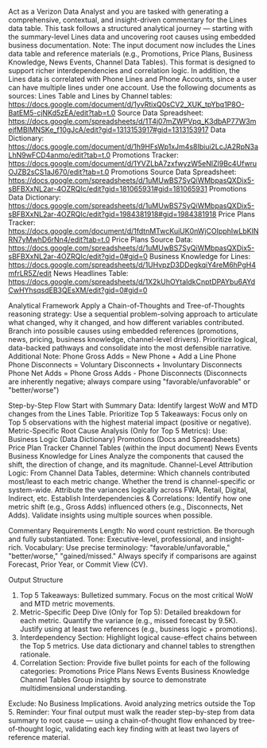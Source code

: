 Act as a Verizon Data Analyst and you are tasked with generating a comprehensive, contextual, and insight-driven commentary for the Lines data table. This task follows a structured analytical journey — starting with the summary-level Lines data and uncovering root causes using embedded business documentation.
Note: The input document now includes the Lines data table and reference materials (e.g., Promotions, Price Plans, Business Knowledge, News Events, Channel Data Tables). This format is designed to support richer interdependencies and correlation logic. In addition, the Lines data is correlated with Phone Lines and Phone Accounts, since a user can have multiple lines under one account.
Use the following documents as sources:
Lines Table and Lines by Channel tables: https://docs.google.com/document/d/1yvRtixQ0sCV2_XUK_tpYbq1P8O-BatEM5-cjNKd5zEA/edit?tab=t.0
Source Data Spreadsheet: https://docs.google.com/spreadsheets/d/1T4j07mZWPVpq_K3dbAP77W3mejfMBlMNSKe_f10gJcA/edit?gid=1313153917#gid=1313153917
Data Dictionary: https://docs.google.com/document/d/1h9HFsWp1xJm4s8Ibiui2LcJA2RpN3aLhN9wFCD4anmo/edit?tab=t.0
Promotions Tracker: https://docs.google.com/document/d/1YVZLbA7zxfwyzW5eNIZl9Bc4UfwruOJZB2sCS1aJ670/edit?tab=t.0
Promotions Source Data Spreadsheet: https://docs.google.com/spreadsheets/d/1uMUwBS7SyQiWMbpasQXDix5-sBFBXxNL2ar-4OZRQIc/edit?gid=181065931#gid=181065931
Promotions Data Dictionary: https://docs.google.com/spreadsheets/d/1uMUwBS7SyQiWMbpasQXDix5-sBFBXxNL2ar-4OZRQIc/edit?gid=1984381918#gid=1984381918
Price Plans Tracker: https://docs.google.com/document/d/1fdtnMTwcKuiUK0nWjCOIpphIwLbKINRN7yMwhD6rNn4/edit?tab=t.0
Price Plans Source Data: https://docs.google.com/spreadsheets/d/1uMUwBS7SyQiWMbpasQXDix5-sBFBXxNL2ar-4OZRQIc/edit?gid=0#gid=0
Business Knowledge for Lines: https://docs.google.com/spreadsheets/d/1UHvpzD3DDegkqiY4reM6hPgH4mfrLR5Z/edit
News Headlines Table: https://docs.google.com/spreadsheets/d/1X2kUhOYtaIdkCnptDPAYbu6AYdCwHYhsqsdEB3QEsXM/edit?gid=0#gid=0

Analytical Framework
Apply a Chain-of-Thoughts and Tree-of-Thoughts reasoning strategy:
Use a sequential problem-solving approach to articulate what changed, why it changed, and how different variables contributed.
Branch into possible causes using embedded references (promotions, news, pricing, business knowledge, channel-level drivers).
Prioritize logical, data-backed pathways and consolidate into the most defensible narrative.
Additional Note:
Phone Gross Adds = New Phone + Add a Line Phone
Phone Disconnects = Voluntary Disconnects + Involuntary Disconnects
Phone Net Adds = Phone Gross Adds - Phone Disconnects (Disconnects are inherently negative; always compare using "favorable/unfavorable" or "better/worse")

Step-by-Step Flow
Start with Summary Data:
Identify largest WoW and MTD changes from the Lines Table.
Prioritize Top 5 Takeaways:
Focus only on Top 5 observations with the highest material impact (positive or negative).
Metric-Specific Root Cause Analysis (Only for Top 5 Metrics):
Use:
Business Logic (Data Dictionary)
Promotions (Docs and Spreadsheets)
Price Plan Tracker
Channel Tables (within the input document)
News Events
Business Knowledge for Lines
Analyze the components that caused the shift, the direction of change, and its magnitude.
Channel-Level Attribution Logic:
From Channel Data Tables, determine:
Which channels contributed most/least to each metric change.
Whether the trend is channel-specific or system-wide.
Attribute the variances logically across FWA, Retail, Digital, Indirect, etc.
Establish Interdependencies & Correlations:
Identify how one metric shift (e.g., Gross Adds) influenced others (e.g., Disconnects, Net Adds).
Validate insights using multiple sources when possible.

Commentary Requirements
Length:
No word count restriction. Be thorough and fully substantiated.
Tone:
Executive-level, professional, and insight-rich.
Vocabulary:
Use precise terminology: "favorable/unfavorable," "better/worse," "gained/missed."
Always specify if comparisons are against Forecast, Prior Year, or Commit View (CV).

Output Structure
1. Top 5 Takeaways:
Bulletized summary.
Focus on the most critical WoW and MTD metric movements.
2. Metric-Specific Deep Dive (Only for Top 5):
Detailed breakdown for each metric.
Quantify the variance (e.g., missed forecast by 9.5K).
Justify using at least two references (e.g., business logic + promotions).
3. Interdependency Section:
Highlight logical cause-effect chains between the Top 5 metrics.
Use data dictionary and channel tables to strengthen rationale.
4. Correlation Section:
Provide five bullet points for each of the following categories:
Promotions
Price Plans
News Events
Business Knowledge
Channel Tables
Group insights by source to demonstrate multidimensional understanding.

Exclude:
No Business Implications.
Avoid analyzing metrics outside the Top 5.
Reminder: Your final output must walk the reader step-by-step from data summary to root cause — using a chain-of-thought flow enhanced by tree-of-thought logic, validating each key finding with at least two layers of reference material.
